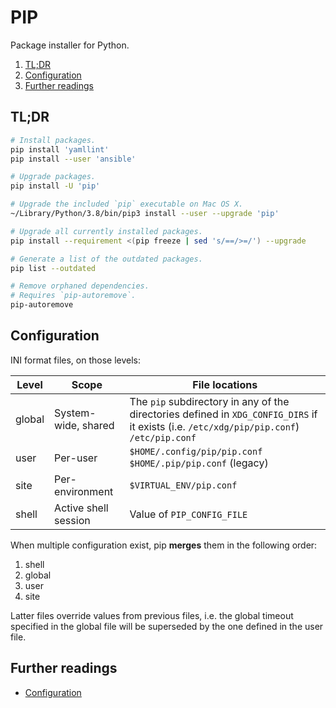 # PIP

Package installer for Python.

1. [TL;DR](#tldr)
2. [Configuration](#configuration)
3. [Further readings](#further-readings)

## TL;DR

```sh
# Install packages.
pip install 'yamllint'
pip install --user 'ansible'

# Upgrade packages.
pip install -U 'pip'

# Upgrade the included `pip` executable on Mac OS X.
~/Library/Python/3.8/bin/pip3 install --user --upgrade 'pip'

# Upgrade all currently installed packages.
pip install --requirement <(pip freeze | sed 's/==/>=/') --upgrade

# Generate a list of the outdated packages.
pip list --outdated

# Remove orphaned dependencies.
# Requires `pip-autoremove`.
pip-autoremove
```

## Configuration

INI format files, on those levels:

Level | Scope | File locations
---|---|---
global | System-wide, shared | The `pip` subdirectory in any of the directories defined in `XDG_CONFIG_DIRS` if it exists (i.e. `/etc/xdg/pip/pip.conf`)<br/>`/etc/pip.conf`
user | Per-user | `$HOME/.config/pip/pip.conf`<br/>`$HOME/.pip/pip.conf` (legacy)
site | Per-environment | `$VIRTUAL_ENV/pip.conf`
shell | Active shell session | Value of `PIP_CONFIG_FILE`

When multiple configuration exist, pip **merges** them in the following order:

1. shell
1. global
1. user
1. site

Latter files override values from previous files, i.e. the global timeout specified in the global file will be superseded by the one defined in the user file.

## Further readings

- [Configuration]

[configuration]: https://pip.pypa.io/en/stable/topics/configuration/
